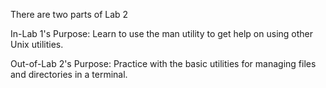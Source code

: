 There are two parts of Lab 2

In-Lab 1's Purpose: Learn to use the man utility to get help on using other Unix utilities.

Out-of-Lab 2's Purpose: Practice with the basic utilities for managing files and directories in a terminal.
